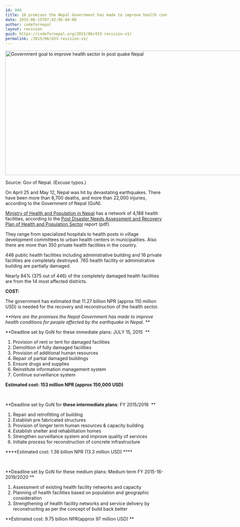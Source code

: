 ```yaml
---
id: 444
title: 16 promises the Nepal Government has made to improve health conditions for people affected by the Earthquake
date: 2015-06-15T07:42:05-04:00
author: codefornepal
layout: revision
guid: https://codefornepal.org/2015/06/433-revision-v1/
permalink: /2015/06/433-revision-v1/
---
```

<div id="attachment_434" style="width: 774px" class="wp-caption alignnone">
  <a href="https://codefornepal.org/wp-content/uploads/2015/06/Screen-Shot-2015-06-14-at-7.53.16-PM.png"><img aria-describedby="caption-attachment-434" class="size-full wp-image-434" src="https://codefornepal.org/wp-content/uploads/2015/06/Screen-Shot-2015-06-14-at-7.53.16-PM.png" alt="Government goal to improve health sector in post quake Nepal" width="764" height="388" srcset="https://codefornepal.org/wp-content/uploads/2015/06/Screen-Shot-2015-06-14-at-7.53.16-PM.png 764w, https://codefornepal.org/wp-content/uploads/2015/06/Screen-Shot-2015-06-14-at-7.53.16-PM-300x152.png 300w" sizes="(max-width: 764px) 100vw, 764px" /></a>
  
  <p id="caption-attachment-434" class="wp-caption-text">
    Source: Gov of Nepal. (Excuse typos.)
  </p>
</div>

On April 25 and May 12, Nepal was hit by devastating earthquakes. There have been more than 8,700 deaths, and more than 22,000 injuries, according to the Government of Nepal (GoN).

<a href="http://dohs.gov.np/" target="_blank">Ministry of Health and Population in Nepal</a> has a network of 4,188 health facilities, according to the <a href="http://reliefweb.int/sites/reliefweb.int/files/resources/150610_pdna_report_health_and_population.pdf" target="_blank">Post Disaster Needs Assessment and Recovery Plan of Health and Population Sector</a> report (pdf).

They range from specialized hospitals to health posts in village development committees to urban health centers in municipalities. Also there are more than 350 private health facilities in the country.

446 public health facilities including administrative building and 16 private facilities are completely destroyed. 765 health facility or administrative building are partially damaged.

Nearly 84% (375 out of 446) of the completely damaged health facilities are from the 14 most affected districts.

**COST:** 

The government has estimated that 11.27 billion NPR (approx 110 million USD) is needed for the recovery and reconstruction of the health sector.

_**Here are the promises the Nepal Government has made to improve health conditions for people affected by the earthquake in Nepal. **_

**Deadline set by GoN for these immediate plans: JULY 15, 2015  **

  1. Provision of rent or tent for damaged facilities
  2. Demolition of fully damaged facilities
  3. Provision of additional human resources
  4. Repair of partial damaged buildings
  5. Ensure drugs and supplies
  6. Reinstitute information management system
  7. Continue surveillance system

****Estimated cost: 153 million NPR (approx 150,000 USD)****

&nbsp;

**Deadline set by GoN for **these intermediate plans**: FY 2015/2016  **

  1. Repair and retrofitting of building
  2. Establish pre fabricated structures
  3. Provision of longer term human resources & capacity building
  4. Establish shelter and rehabilitation homes
  5. Strengthen surveillance system and improve quality of services
  6. Initiate process for reconstruction of concrete infrastructure

****Estimated cost: 1.36 billion NPR (13.3 million USD) ****

&nbsp;

**Deadline set by GoN for these medium plans: Medium term FY 2015-16-2019/2020 **

  1. Assessment of existing health facility networks and capacity
  2. Planning of health facilities based on population and geographic consideration
  3. Strengthening of health facility networks and service delivery by reconstructing as per the concept of build back better

**Estimated cost: 9.75 billion NPR(approx 97 million USD) **